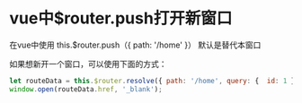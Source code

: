 # vue中$router.push打开新窗口

在vue中使用 this.$router.push（{ path:  '/home' }） 默认是替代本窗口

如果想新开一个窗口，可以使用下面的方式：

```js
let routeData = this.$router.resolve({ path: '/home', query: {  id: 1 } });
window.open(routeData.href, '_blank');
```
